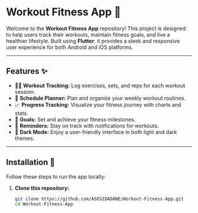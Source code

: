# Workout Fitness App 💪

Welcome to the **Workout Fitness App** repository! This project is designed to help users track their workouts, maintain fitness goals, and live a healthier lifestyle. Built using **Flutter**, it provides a sleek and responsive user experience for both Android and iOS platforms.

---

## Features ✨

- 🏋️‍♂️ **Workout Tracking:** Log exercises, sets, and reps for each workout session.
- 📅 **Schedule Planner:** Plan and organize your weekly workout routines.
- 📈 **Progress Tracking:** Visualize your fitness journey with charts and stats.
- 🎯 **Goals:** Set and achieve your fitness milestones.
- 🔔 **Reminders:** Stay on track with notifications for workouts.
- 🌙 **Dark Mode:** Enjoy a user-friendly interface in both light and dark themes.

---

## Installation 📲

Follow these steps to run the app locally:

1. **Clone this repository:**
   ```bash
   git clone https://github.com/ASEGIDADANE/Workout-Fitness-App.git
   cd Workout-Fitness-App
